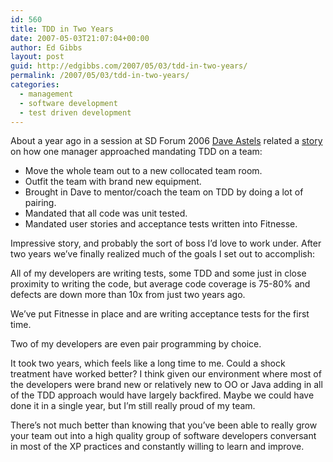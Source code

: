 ```yaml
---
id: 560
title: TDD in Two Years
date: 2007-05-03T21:07:04+00:00
author: Ed Gibbs
layout: post
guid: http://edgibbs.com/2007/05/03/tdd-in-two-years/
permalink: /2007/05/03/tdd-in-two-years/
categories:
  - management
  - software development
  - test driven development
---
```

About a year ago in a session at SD Forum 2006 [Dave Astels](http://blog.daveastels.com/) related a [story](http://edgibbs.com/2006/04/01/bringing-down-the-hammer-to-nail-tdd/) on how one manager approached mandating TDD on a team:

  * Move the whole team out to a new collocated team room.
  * Outfit the team with brand new equipment.
  * Brought in Dave to mentor/coach the team on TDD by doing a lot of pairing.
  * Mandated that all code was unit tested.
  * Mandated user stories and acceptance tests written into Fitnesse.

Impressive story, and probably the sort of boss I&#8217;d love to work under. After two years we&#8217;ve finally realized much of the goals I set out to accomplish:

All of my developers are writing tests, some TDD and some just in close proximity to writing the code, but average code coverage is 75-80% and defects are down more than 10x from just two years ago.
  
We&#8217;ve put Fitnesse in place and are writing acceptance tests for the first time.
  
Two of my developers are even pair programming by choice.

It took two years, which feels like a long time to me. Could a shock treatment have worked better? I think given our environment where most of the developers were brand new or relatively new to OO or Java adding in all of the TDD approach would have largely backfired. Maybe we could have done it in a single year, but I&#8217;m still really proud of my team.

There&#8217;s not much better than knowing that you&#8217;ve been able to really grow your team out into a high quality group of software developers conversant in most of the XP practices and constantly willing to learn and improve.